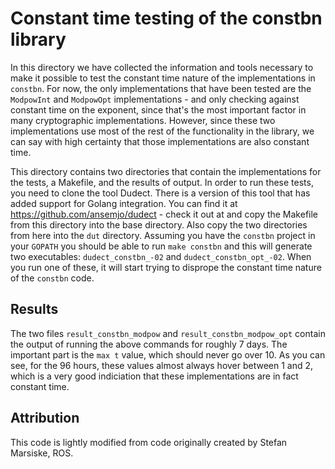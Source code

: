 # Constant time testing of the constbn library

In this directory we have collected the information and tools necessary to make it possible to test the constant time
nature of the implementations in `constbn`. For now, the only implementations that have been tested are the `ModpowInt`
and `ModpowOpt` implementations - and only checking against constant time on the exponent, since that's the most
important factor in many cryptographic implementations. However, since these two implementations use most of the rest of
the functionality in the library, we can say with high certainty that those implementations are also constant time.

This directory contains two directories that contain the implementations for the tests, a Makefile, and the results of
output. In order to run these tests, you need to clone the tool Dudect. There is a version of this tool that has added
support for Golang integration. You can find it at https://github.com/ansemjo/dudect - check it out at and copy the
Makefile from this directory into the base directory. Also copy the two directories from here into the `dut`
directory. Assuming you have the `constbn` project in your `GOPATH` you should be able to run `make constbn` and this
will generate two executables: `dudect_constbn_-02` and `dudect_constbn_opt_-02`. When you run one of these, it will
start trying to disprope the constant time nature of the `constbn` code.


## Results

The two files `result_constbn_modpow` and `result_constbn_modpow_opt` contain the output of running the above commands
for roughly 7 days. The important part is the `max t` value, which should never go over 10. As you can see, for the 96
hours, these values almost always hover between 1 and 2, which is a very good indiciation that these implementations are
in fact constant time.


## Attribution

This code is lightly modified from code originally created by Stefan Marsiske, ROS. 
